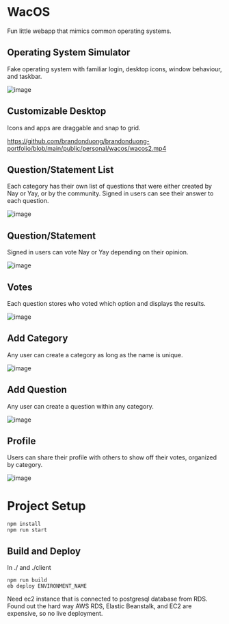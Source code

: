 # WacOS

Fun little webapp that mimics common operating systems.

## Operating System Simulator

Fake operating system with familiar login, desktop icons, window behaviour, and taskbar.

![image](https://github.com/brandonduong/WacOS/assets/48176127/a6338cd7-54f0-43b7-b688-57a356f5da12)

## Customizable Desktop

Icons and apps are draggable and snap to grid.

https://github.com/brandonduong/brandonduong-portfolio/blob/main/public/personal/wacos/wacos2.mp4

## Question/Statement List

Each category has their own list of questions that were either created by Nay or Yay, or by the community. Signed in users can see their answer to each question.

![image](https://github.com/brandonduong/NayOrYay/assets/48176127/89c7d734-de9c-46be-b273-06e92dfcfc9b)

## Question/Statement

Signed in users can vote Nay or Yay depending on their opinion.

![image](https://github.com/brandonduong/NayOrYay/assets/48176127/401fba8a-b8e8-419b-820d-af8f867c9ab5)

## Votes

Each question stores who voted which option and displays the results.

![image](https://github.com/brandonduong/NayOrYay/assets/48176127/dd547551-422b-4dd8-a85d-99ae8b17d531)

## Add Category

Any user can create a category as long as the name is unique.

![image](https://github.com/brandonduong/NayOrYay/assets/48176127/85652d8a-cc9f-4c51-8643-d35ab44b0135)

## Add Question

Any user can create a question within any category.

![image](https://github.com/brandonduong/NayOrYay/assets/48176127/fd5b8eea-0e75-4d8f-8e42-bef3c34dd19a)

## Profile

Users can share their profile with others to show off their votes, organized by category.

![image](https://github.com/brandonduong/NayOrYay/assets/48176127/5142a5c5-ec85-4a5d-a0f5-853197201783)

# Project Setup

    npm install
    npm run start

## Build and Deploy

In ./ and ./client

    npm run build
    eb deploy ENVIRONMENT_NAME

Need ec2 instance that is connected to postgresql database from RDS. Found out the hard way AWS RDS, Elastic Beanstalk, and EC2 are expensive, so no live deployment.
